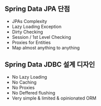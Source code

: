 ## Spring Data JPA 단점
- JPAs Complexity
- Lazy Loading Exception
- Dirty Checking
- Session / 1st Level Checking
- Proxies for Entities
- Map almost anything to anything

## Spring Data JDBC 설계 디자인
- No Lazy Loading
- No Caching
- No Proxies
- No Deffered flushing
- Very simple & limited & opinionated ORM

